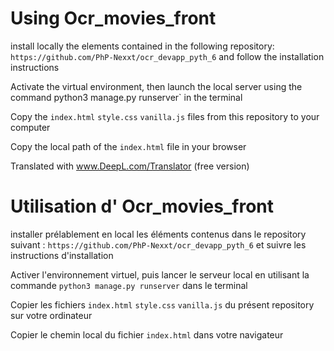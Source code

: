 # Using Ocr_movies_front

install locally the elements contained in the following repository:
`https://github.com/PhP-Nexxt/ocr_devapp_pyth_6` and follow the installation instructions

Activate the virtual environment, then launch the local server using the command 
python3 manage.py runserver` in the terminal


Copy the `index.html` `style.css` `vanilla.js` files from this repository to your computer

Copy the local path of the `index.html` file in your browser

Translated with www.DeepL.com/Translator (free version)


# Utilisation d' Ocr_movies_front

installer prélablement en local les éléments contenus dans le repository suivant :
`https://github.com/PhP-Nexxt/ocr_devapp_pyth_6` et suivre les instructions d'installation

Activer l'environnement virtuel, puis lancer le serveur local en utilisant la commande 
`python3 manage.py runserver` dans le terminal


Copier les fichiers `index.html` `style.css` `vanilla.js` du présent repository sur votre ordinateur

Copier le chemin local du fichier `index.html` dans votre navigateur

